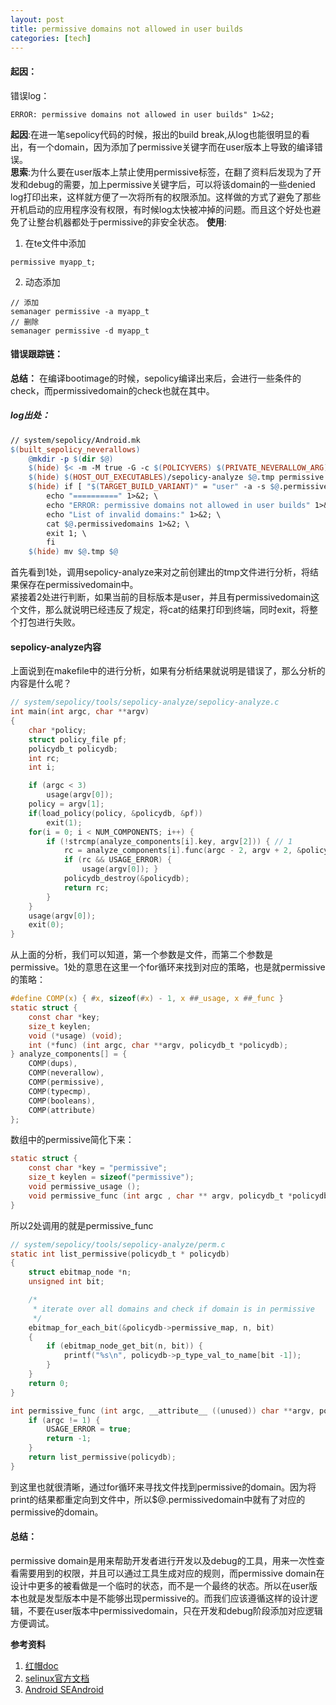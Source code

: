 ```yaml
---
layout: post
title: permissive domains not allowed in user builds
categories: [tech]
---
```

#### 起因：
错误log：
```
ERROR: permissive domains not allowed in user builds" 1>&2;
```
**起因**:在进一笔sepolicy代码的时候，报出的build break,从log也能很明显的看出，有一个domain，因为添加了permissive关键字而在user版本上导致的编译错误。  
**思索**:为什么要在user版本上禁止使用permissive标签，在翻了资料后发现为了开发和debug的需要，加上permissive关键字后，可以将该domain的一些denied log打印出来，这样就方便了一次将所有的权限添加。这样做的方式了避免了那些开机启动的应用程序没有权限，有时候log太快被冲掉的问题。而且这个好处也避免了让整台机器都处于permissive的非安全状态。
**使用**:  
1. 在te文件中添加
```
permissive myapp_t;
```
2. 动态添加
```
// 添加
semanager permissive -a myapp_t
// 删除
semanager permissive -d myapp_t
```
#### 错误跟踪链：
**总结：** 在编译bootimage的时候，sepolicy编译出来后，会进行一些条件的check，而permissivedomain的check也就在其中。
##### log出处：
```makefile
// system/sepolicy/Android.mk
$(built_sepolicy_neverallows)
	@mkdir -p $(dir $@)
	$(hide) $< -m -M true -G -c $(POLICYVERS) $(PRIVATE_NEVERALLOW_ARG) $(PRIVATE_CIL_FILES) -o $@.tmp -f /dev/null  
	$(hide) $(HOST_OUT_EXECUTABLES)/sepolicy-analyze $@.tmp permissive > $@.permissivedomains // 1
	$(hide) if [ "$(TARGET_BUILD_VARIANT)" = "user" -a -s $@.permissivedomains ]; then \ //2
		echo "==========" 1>&2; \
		echo "ERROR: permissive domains not allowed in user builds" 1>&2; \
		echo "List of invalid domains:" 1>&2; \
		cat $@.permissivedomains 1>&2; \
		exit 1; \
		fi
	$(hide) mv $@.tmp $@
```
首先看到1处，调用sepolicy-analyze来对之前创建出的tmp文件进行分析，将结果保存在permissivedomain中。   
紧接着2处进行判断，如果当前的目标版本是user，并且有permissivedomain这个文件，那么就说明已经违反了规定，将cat的结果打印到终端，同时exit，将整个打包进行失败。
#### sepolicy-analyze内容
上面说到在makefile中的进行分析，如果有分析结果就说明是错误了，那么分析的内容是什么呢？
```C
// system/sepolicy/tools/sepolicy-analyze/sepolicy-analyze.c
int main(int argc, char **argv)
{
    char *policy;
    struct policy_file pf;
    policydb_t policydb;
    int rc;
    int i;

    if (argc < 3)
        usage(argv[0]);
    policy = argv[1];
    if(load_policy(policy, &policydb, &pf))
        exit(1);
    for(i = 0; i < NUM_COMPONENTS; i++) { 
        if (!strcmp(analyze_components[i].key, argv[2])) { // 1
            rc = analyze_components[i].func(argc - 2, argv + 2, &policydb);//2
            if (rc && USAGE_ERROR) {
                usage(argv[0]); }
            policydb_destroy(&policydb);
            return rc;
        }
    }
    usage(argv[0]);
    exit(0);
}
```
从上面的分析，我们可以知道，第一个参数是文件，而第二个参数是permissive。1处的意思在这里一个for循环来找到对应的策略，也是就permissive的策略：
```C
#define COMP(x) { #x, sizeof(#x) - 1, x ##_usage, x ##_func }
static struct {
    const char *key;
    size_t keylen;
    void (*usage) (void);
    int (*func) (int argc, char **argv, policydb_t *policydb);
} analyze_components[] = {
    COMP(dups),
    COMP(neverallow),
    COMP(permissive),
    COMP(typecmp),
    COMP(booleans),
    COMP(attribute)
};
```
数组中的permissive简化下来：
```c
static struct {
    const char *key = "permissive";
    size_t keylen = sizeof("permissive");
    void permissive_usage ();
    void permissive_func (int argc , char ** argv, policydb_t *policydb);
}
```
所以2处调用的就是permissive_func
```c
// system/sepolicy/tools/sepolicy-analyze/perm.c
static int list_permissive(policydb_t * policydb)
{
    struct ebitmap_node *n;
    unsigned int bit;

    /*
     * iterate over all domains and check if domain is in permissive
     */
    ebitmap_for_each_bit(&policydb->permissive_map, n, bit)
    {
        if (ebitmap_node_get_bit(n, bit)) {
            printf("%s\n", policydb->p_type_val_to_name[bit -1]);
        }
    }
    return 0;
}

int permissive_func (int argc, __attribute__ ((unused)) char **argv, policydb_t *policydb) {
    if (argc != 1) {
        USAGE_ERROR = true;
        return -1;
    }
    return list_permissive(policydb);
}
```
到这里也就很清晰，通过for循环来寻找文件找到permissive的domain。因为将print的结果都重定向到文件中，所以$@.permissivedomain中就有了对应的permissive的domain。  

#### 总结：
permissive domain是用来帮助开发者进行开发以及debug的工具，用来一次性查看需要用到的权限，并且可以通过工具生成对应的规则，而permissive domain在设计中更多的被看做是一个临时的状态，而不是一个最终的状态。所以在user版本也就是发型版本中是不能够出现permissive的。而我们应该遵循这样的设计逻辑，不要在user版本中permissivedomain，只在开发和debug阶段添加对应逻辑方便调试。

**参考资料**
1. [红帽doc](https://access.redhat.com/documentation/en-us/red_hat_enterprise_linux/6/html/security-enhanced_linux/sect-security-enhanced_linux-fixing_problems-permissive_domains)
2. [selinux官方文档](https://selinuxproject.org/page/PermissiveDomainRecipe)
3. [Android SEAndroid](https://source.android.com/security/selinux/device-policy#run_in_permissive_mode)